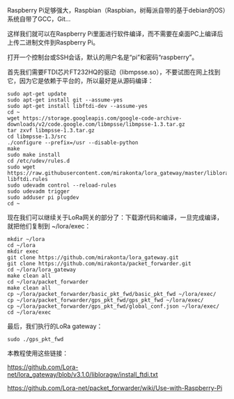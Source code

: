 Raspberry Pi足够强大，Raspbian（Raspbian，树莓派自带的基于debian的OS）系统自带了GCC，Git…

这样我们就可以在Raspberry Pi里面进行软件编译，而不需要在桌面PC上编译后上传二进制文件到Raspberry Pi。

打开一个控制台或SSH会话，默认的用户名是“pi”和密码“raspberry”。

首先我们需要FTDI芯片FT232HQ的驱动（libmpsse.so），不要试图在网上找到它，因为它是依赖于平台的，所以最好是从源码编译：
```
sudo apt-get update
sudo apt-get install git --assume-yes
sudo apt-get install libftdi-dev --assume-yes
cd ~
wget https://storage.googleapis.com/google-code-archive-downloads/v2/code.google.com/libmpsse/libmpsse-1.3.tar.gz
tar zxvf libmpsse-1.3.tar.gz
cd libmpsse-1.3/src
./configure --prefix=/usr --disable-python
make
sudo make install
cd /etc/udev/rules.d
sudo wget https://raw.githubusercontent.com/mirakonta/lora_gateway/master/libloragw/99-libftdi.rules
sudo udevadm control --reload-rules
sudo udevadm trigger
sudo adduser pi plugdev
cd ~
```

现在我们可以继续关于LoRa网关的部分了：下载源代码和编译，一旦完成编译，就把他们复制到 ~/lora/exec：
```
mkdir ~/lora
cd ~/lora
mkdir exec
git clone https://github.com/mirakonta/lora_gateway.git
git clone https://github.com/mirakonta/packet_forwarder.git
cd ~/lora/lora_gateway
make clean all
cd ~/lora/packet_forwarder
make clean all
cp ~/lora/packet_forwarder/basic_pkt_fwd/basic_pkt_fwd ~/lora/exec/
cp ~/lora/packet_forwarder/gps_pkt_fwd/gps_pkt_fwd ~/lora/exec/
cp ~/lora/packet_forwarder/gps_pkt_fwd/global_conf.json ~/lora/exec/
cd ~/lora/exec
```

最后，我们执行的LoRa gateway：
```
sudo ./gps_pkt_fwd
```

本教程使用这些链接：

https://github.com/Lora-net/lora_gateway/blob/v3.1.0/libloragw/install_ftdi.txt

https://github.com/Lora-net/packet_forwarder/wiki/Use-with-Raspberry-Pi











